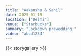 ```yaml
---
title: "Aakansha & Sahil"
date: 2025-01-15
location: ["Delhi"]
venue: ["Starbucks"]
summary: "Lockdown prewedding."
video: "abcd1234"
---
```


{{< storygallery >}}